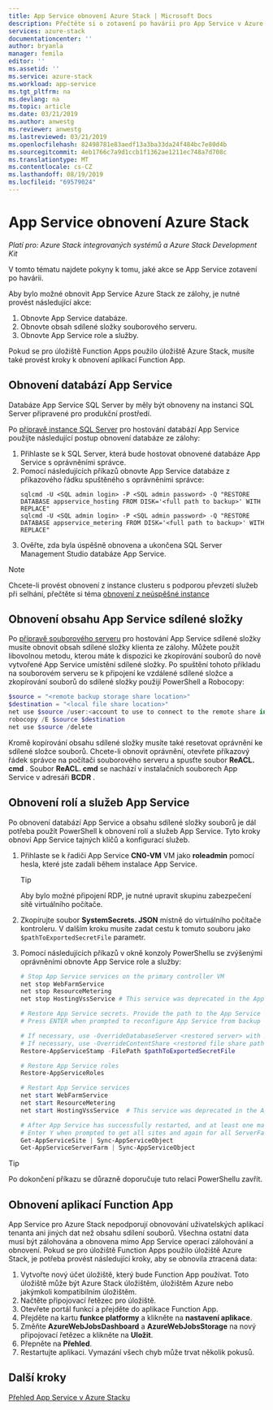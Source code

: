 ```yaml
---
title: App Service obnovení Azure Stack | Microsoft Docs
description: Přečtěte si o zotavení po havárii pro App Service v Azure Stack.
services: azure-stack
documentationcenter: ''
author: bryanla
manager: femila
editor: ''
ms.assetid: ''
ms.service: azure-stack
ms.workload: app-service
ms.tgt_pltfrm: na
ms.devlang: na
ms.topic: article
ms.date: 03/21/2019
ms.author: anwestg
ms.reviewer: anwestg
ms.lastreviewed: 03/21/2019
ms.openlocfilehash: 82498781e83aedf13a3ba33da24f484bc7e80d4b
ms.sourcegitcommit: 4eb1766c7a9d1ccb1f1362ae1211ec748a7d708c
ms.translationtype: MT
ms.contentlocale: cs-CZ
ms.lasthandoff: 08/19/2019
ms.locfileid: "69579024"
---
```

# <a name="app-service-recovery-on-azure-stack"></a>App Service obnovení Azure Stack

*Platí pro: Azure Stack integrovaných systémů a Azure Stack Development Kit*  

V tomto tématu najdete pokyny k tomu, jaké akce se App Service zotavení po havárii.

Aby bylo možné obnovit App Service Azure Stack ze zálohy, je nutné provést následující akce:
1. Obnovte App Service databáze.
2. Obnovte obsah sdílené složky souborového serveru.
3. Obnovte App Service role a služby.

Pokud se pro úložiště Function Apps použilo úložiště Azure Stack, musíte také provést kroky k obnovení aplikací Function App.

## <a name="restore-the-app-service-databases"></a>Obnovení databází App Service
Databáze App Service SQL Server by měly být obnoveny na instanci SQL Server připravené pro produkční prostředí. 

Po [přípravě instance SQL Server](azure-stack-app-service-before-you-get-started.md#prepare-the-sql-server-instance) pro hostování databází App Service použijte následující postup obnovení databáze ze zálohy:

1. Přihlaste se k SQL Server, která bude hostovat obnovené databáze App Service s oprávněními správce.
2. Pomocí následujících příkazů obnovte App Service databáze z příkazového řádku spuštěného s oprávněními správce:
    ```dos
    sqlcmd -U <SQL admin login> -P <SQL admin password> -Q "RESTORE DATABASE appservice_hosting FROM DISK='<full path to backup>' WITH REPLACE"
    sqlcmd -U <SQL admin login> -P <SQL admin password> -Q "RESTORE DATABASE appservice_metering FROM DISK='<full path to backup>' WITH REPLACE"
    ```
3. Ověřte, zda byla úspěšně obnovena a ukončena SQL Server Management Studio databáze App Service.

> [!NOTE]
> Chcete-li provést obnovení z instance clusteru s podporou převzetí služeb při selhání, přečtěte si téma [obnovení z neúspěšné instance](https://docs.microsoft.com/sql/sql-server/failover-clusters/windows/recover-from-failover-cluster-instance-failure?view=sql-server-2017) 

## <a name="restore-the-app-service-file-share-content"></a>Obnovení obsahu App Service sdílené složky
Po [přípravě souborového serveru](azure-stack-app-service-before-you-get-started.md#prepare-the-file-server) pro hostování App Service sdílené složky musíte obnovit obsah sdílené složky klienta ze zálohy. Můžete použít libovolnou metodu, kterou máte k dispozici ke zkopírování souborů do nově vytvořené App Service umístění sdílené složky. Po spuštění tohoto příkladu na souborovém serveru se k připojení ke vzdálené sdílené složce a zkopírování souborů do sdílené složky použijí PowerShell a Robocopy:

```powershell
$source = "<remote backup storage share location>"
$destination = "<local file share location>"
net use $source /user:<account to use to connect to the remote share in the format of domain\username> *
robocopy /E $source $destination
net use $source /delete
```

Kromě kopírování obsahu sdílené složky musíte také resetovat oprávnění ke sdílené složce souborů. Chcete-li obnovit oprávnění, otevřete příkazový řádek správce na počítači souborového serveru a spusťte soubor **ReACL. cmd** . Soubor **ReACL. cmd** se nachází v instalačních souborech App Service v adresáři **BCDR** .

## <a name="restore-app-service-roles-and-services"></a>Obnovení rolí a služeb App Service
Po obnovení databází App Service a obsahu sdílené složky souborů je dál potřeba použít PowerShell k obnovení rolí a služeb App Service. Tyto kroky obnoví App Service tajných klíčů a konfigurací služeb.  

1. Přihlaste se k řadiči App Service **CN0-VM** VM jako **roleadmin** pomocí hesla, které jste zadali během instalace App Service. 
    > [!TIP]
    > Aby bylo možné připojení RDP, je nutné upravit skupinu zabezpečení sítě virtuálního počítače. 
2. Zkopírujte soubor **SystemSecrets. JSON** místně do virtuálního počítače kontroleru. V dalším kroku musíte zadat cestu k tomuto souboru jako `$pathToExportedSecretFile` parametr.
3. Pomocí následujících příkazů v okně konzoly PowerShellu se zvýšenými oprávněními obnovte App Service role a služby:

    ```powershell
    # Stop App Service services on the primary controller VM
    net stop WebFarmService
    net stop ResourceMetering
    net stop HostingVssService # This service was deprecated in the App Service 1.5 release and is not required after the App Service 1.4 release.

    # Restore App Service secrets. Provide the path to the App Service secrets file copied from backup. For example, C:\temp\SystemSecrets.json.
    # Press ENTER when prompted to reconfigure App Service from backup 

    # If necessary, use -OverrideDatabaseServer <restored server> with Restore-AppServiceStamp when the restored database server has a different address than backed-up deployment.
    # If necessary, use -OverrideContentShare <restored file share path> with Restore-AppServiceStamp when the restored file share has a different path from backed-up deployment.
    Restore-AppServiceStamp -FilePath $pathToExportedSecretFile 

    # Restore App Service roles
    Restore-AppServiceRoles

    # Restart App Service services
    net start WebFarmService
    net start ResourceMetering
    net start HostingVssService  # This service was deprecated in the App Service 1.5 release and is not required after the App Service 1.4 release.

    # After App Service has successfully restarted, and at least one management server is in ready state, synchronize App Service objects to complete the restore
    # Enter Y when prompted to get all sites and again for all ServerFarm entities.
    Get-AppServiceSite | Sync-AppServiceObject
    Get-AppServiceServerFarm | Sync-AppServiceObject
    ```

> [!TIP]
> Po dokončení příkazu se důrazně doporučuje tuto relaci PowerShellu zavřít.

## <a name="restore-function-apps"></a>Obnovení aplikací Function App 
App Service pro Azure Stack nepodporují obnovování uživatelských aplikací tenanta ani jiných dat než obsahu sdílení souborů. Všechna ostatní data musí být zálohována a obnovena mimo App Service operací zálohování a obnovení. Pokud se pro úložiště Function Apps použilo úložiště Azure Stack, je potřeba provést následující kroky, aby se obnovila ztracená data:

1. Vytvořte nový účet úložiště, který bude Function App používat. Toto úložiště může být Azure Stack úložištěm, úložištěm Azure nebo jakýmkoli kompatibilním úložištěm.
2. Načtěte připojovací řetězec pro úložiště.
3. Otevřete portál funkcí a přejděte do aplikace Function App.
4. Přejděte na kartu **funkce platformy** a klikněte na **nastavení aplikace**.
5. Změňte **AzureWebJobsDashboard** a **AzureWebJobsStorage** na nový připojovací řetězec a klikněte na **Uložit**.
6. Přepněte na **Přehled**.
7. Restartujte aplikaci. Vymazání všech chyb může trvat několik pokusů.

## <a name="next-steps"></a>Další kroky
[Přehled App Service v Azure Stacku](azure-stack-app-service-overview.md)